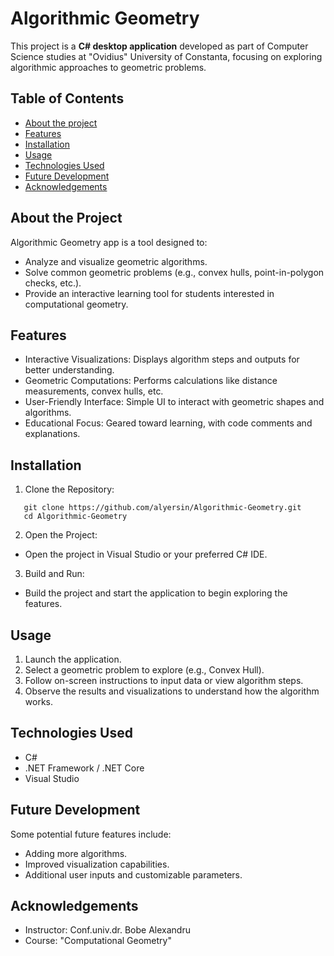 # Algorithmic Geometry

This project is a **C# desktop application** developed as part of Computer Science studies at "Ovidius" University of Constanta, focusing on exploring algorithmic approaches to geometric problems.

## Table of Contents

- [About the project](#About-the-Project)  
- [Features](#Features)  
- [Installation](#Installation)  
- [Usage](#Usage)  
- [Technologies Used](#Technologies-Used)  
- [Future Development](#Future-Development)  
- [Acknowledgements](#Acknowledgements)  

## About the Project  
Algorithmic Geometry app is a tool designed to:

- Analyze and visualize geometric algorithms.  
- Solve common geometric problems (e.g., convex hulls, point-in-polygon checks, etc.).  
- Provide an interactive learning tool for students interested in computational geometry.  

## Features
- Interactive Visualizations: Displays algorithm steps and outputs for better understanding.  
- Geometric Computations: Performs calculations like distance measurements, convex hulls, etc.  
- User-Friendly Interface: Simple UI to interact with geometric shapes and algorithms.  
- Educational Focus: Geared toward learning, with code comments and explanations.

## Installation  
1. Clone the Repository:
```
   git clone https://github.com/alyersin/Algorithmic-Geometry.git
   cd Algorithmic-Geometry
```
2. Open the Project:

- Open the project in Visual Studio or your preferred C# IDE.  

3. Build and Run:

- Build the project and start the application to begin exploring the features.  

## Usage  
1. Launch the application.
2. Select a geometric problem to explore (e.g., Convex Hull).
3. Follow on-screen instructions to input data or view algorithm steps.
4. Observe the results and visualizations to understand how the algorithm works.  

## Technologies Used
- C#
- .NET Framework / .NET Core
- Visual Studio

## Future Development  
Some potential future features include:  
- Adding more algorithms.
- Improved visualization capabilities.
- Additional user inputs and customizable parameters.

## Acknowledgements  
- Instructor: Conf.univ.dr. Bobe Alexandru   
- Course: "Computational Geometry" 

